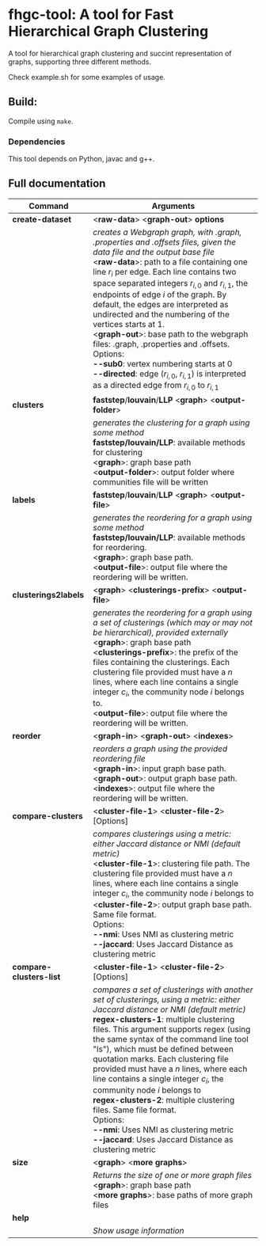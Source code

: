# fhgc-tool: A tool for Fast Hierarchical Graph Clustering
A tool for hierarchical graph clustering and succint representation of graphs, supporting three different methods.

Check example.sh for some examples of usage.

## Build:

Compile using ```make```.

### Dependencies

This tool depends on Python, javac and g++.

## Full documentation

|    Command    | Arguments |
|---------------|----|
|**create-dataset**|<**raw-data**> <**graph-out**> **options**|
|   |*creates a Webgraph graph, with .graph, .properties and .offsets files, given the data file and the output base file* <br> <**raw-data**>: path to a file containing one line $r_i$ per edge. Each line contains two space separated integers $r_{i,0}$ and $r_{i,1}$, the endpoints of edge $i$ of the graph. By default, the edges are interpreted as undirected and the numbering of the vertices starts at 1. <br> <**graph-out**>: base path to the webgraph files: .graph, .properties and .offsets. <br> Options: <br> **--sub0**: vertex numbering starts at 0 <br> **--directed**: edge ($r_{i,0}$, $r_{i,1}$) is interpreted as a directed edge from $r_{i,0}$ to $r_{i,1}$ |
| **clusters**           | **faststep**/**louvain**/**LLP** <**graph**> <**output-folder**> |
| |*generates the clustering for a graph using some method*  <br> **faststep/louvain/LLP**: available methods for clustering <br> <**graph**>: graph base path <br> <**output-folder**>: output folder where communities file will be written |
| **labels**           | **faststep**/**louvain**/**LLP** <**graph**> <**output-file**> |
| |*generates the reordering for a graph using some method* <br> **faststep/louvain/LLP**: available methods for reordering. <br> <**graph**>: graph base path. <br> <**output-file**>: output file where the reordering will be written. |
| **clusterings2labels** | <**graph**> <**clusterings-prefix**> <**output-file**> |
| |*generates the reordering for a graph using a set of clusterings (which may or may not be hierarchical), provided externally* <br> <**graph**>: graph base path <br> <**clusterings-prefix**>: the prefix of the files containing the clusterings. Each clustering file provided must have a $n$ lines, where each line contains a single integer $c_i$, the community node $i$ belongs to. <br> <**output-file**>: output file where the reordering will be written. |
| **reorder** | <**graph-in**> <**graph-out**> <**indexes**> |
| |*reorders a graph using the provided reordering file* <br> <**graph-in**>: input graph base path. <br> <**graph-out**>: output graph base path. <br> <**indexes**>: output file where the reordering will be written. |
| **compare-clusters** | <**cluster-file-1**> <**cluster-file-2**> [Options] |
| |*compares clusterings using a metric: either Jaccard distance or NMI (default metric)*  <br> <**cluster-file-1**>: clustering file path. The clustering file provided must have a $n$ lines, where each line contains a single integer $c_i$, the community node $i$ belongs to   <br> <**cluster-file-2**>: output graph base path. Same file format.  <br> Options: <br> **--nmi**: Uses NMI as clustering metric <br> **--jaccard**: Uses Jaccard Distance as clustering metric |
| **compare-clusters-list** | <**cluster-file-1**> <**cluster-file-2**> [Options] |
| | *compares a set of clusterings with another set of clusterings, using a metric: either Jaccard distance or NMI (default metric)* <br> **regex-clusters-1**: multiple clustering files. This argument supports regex (using the same syntax of the command line tool "ls"), which must be defined between quotation marks. Each clustering file provided must have a $n$ lines, where each line contains a single integer $c_i$, the community node $i$ belongs to  <br> **regex-clusters-2**: multiple clustering files. Same file format. <br> Options: <br> **--nmi**: Uses NMI as clustering metric <br> **--jaccard**: Uses Jaccard Distance as clustering metric |
| **size** | <**graph**> <**more graphs**> |
| | *Returns the size of one or more graph files* <br> <**graph**>: graph base path <br> <**more graphs**>: base paths of more graph files |
| **help** | |
| | *Show usage information* |
